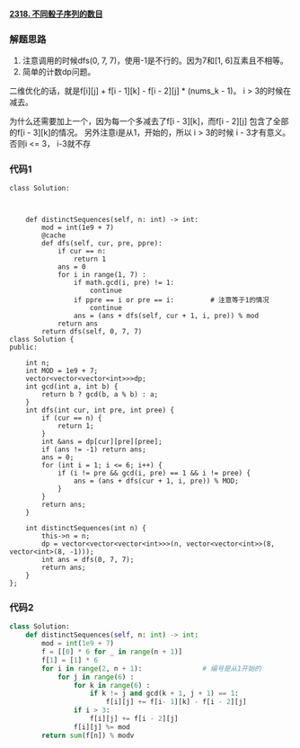 

#### [2318. 不同骰子序列的数目](https://leetcode.cn/problems/number-of-distinct-roll-sequences/)

### 解题思路


1. 注意调用的时候dfs(0, 7, 7)，使用-1是不行的。因为7和[1, 6]互素且不相等。
2. 简单的计数dp问题。



二维优化的话，就是f[i][j] + f[i - 1][k] - f[i - 2][j] * (nums_k - 1)。  i > 3的时候在减去。

为什么还需要加上一个，因为每一个多减去了f[i - 3][k]，而f[i - 2][j] 包含了全部的f[i - 3][k]的情况。
另外注意i是从1，开始的，所以 i > 3的时候 i - 3才有意义。否则i <= 3， i-3就不存


### 代码1

```python3 []
class Solution:



    def distinctSequences(self, n: int) -> int:
        mod = int(1e9 + 7)
        @cache
        def dfs(self, cur, pre, ppre):
            if cur == n:
                return 1
            ans = 0
            for i in range(1, 7) :
                if math.gcd(i, pre) != 1:
                    continue
                if ppre == i or pre == i:         # 注意等于1的情况
                    continue
                ans = (ans + dfs(self, cur + 1, i, pre)) % mod
            return ans
        return dfs(self, 0, 7, 7)
class Solution {
public:

    int n;
    int MOD = 1e9 + 7;
    vector<vector<vector<int>>>dp;
    int gcd(int a, int b) {
        return b ? gcd(b, a % b) : a;
    }
    int dfs(int cur, int pre, int pree) {
        if (cur == n) {
            return 1;
        } 
        int &ans = dp[cur][pre][pree];
        if (ans != -1) return ans;
        ans = 0; 
        for (int i = 1; i <= 6; i++) {
            if (i != pre && gcd(i, pre) == 1 && i != pree) {
                ans = (ans + dfs(cur + 1, i, pre)) % MOD;
            }
        }
        return ans;
    }
    
    int distinctSequences(int n) {
        this->n = n;
        dp = vector<vector<vector<int>>>(n, vector<vector<int>>(8, vector<int>(8, -1)));
        int ans = dfs(0, 7, 7);
        return ans;
    }
};
```


### 代码2

```python
class Solution:
    def distinctSequences(self, n: int) -> int:
        mod = int(1e9 + 7)
        f = [[0] * 6 for _ in range(n + 1)] 
        f[1] = [1] * 6
        for i in range(2, n + 1):               # 编号是从1开始的
            for j in range(6) :
                for k in range(6) :
                    if k != j and gcd(k + 1, j + 1) == 1:
                        f[i][j] += f[i- 1][k] - f[i - 2][j]
                if i > 3:
                    f[i][j] += f[i - 2][j]
                f[i][j] %= mod
        return sum(f[n]) % modv
```